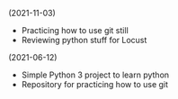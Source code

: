 (2021-11-03)
* Practicing how to use git still
* Reviewing python stuff for Locust

(2021-06-12)
* Simple Python 3 project to learn python
* Repository for practicing how to use git
